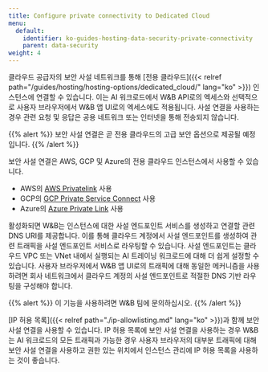 ```yaml
---
title: Configure private connectivity to Dedicated Cloud
menu:
  default:
    identifier: ko-guides-hosting-data-security-private-connectivity
    parent: data-security
weight: 4
---
```


클라우드 공급자의 보안 사설 네트워크를 통해 [전용 클라우드]({{< relref path="/guides/hosting/hosting-options/dedicated_cloud/" lang="ko" >}}) 인스턴스에 연결할 수 있습니다. 이는 AI 워크로드에서 W&B API로의 엑세스와 선택적으로 사용자 브라우저에서 W&B 앱 UI로의 엑세스에도 적용됩니다. 사설 연결을 사용하는 경우 관련 요청 및 응답은 공용 네트워크 또는 인터넷을 통해 전송되지 않습니다.

{{% alert %}}
보안 사설 연결은 곧 전용 클라우드의 고급 보안 옵션으로 제공될 예정입니다.
{{% /alert %}}

보안 사설 연결은 AWS, GCP 및 Azure의 전용 클라우드 인스턴스에서 사용할 수 있습니다.

* AWS의 [AWS Privatelink](https://aws.amazon.com/privatelink/) 사용
* GCP의 [GCP Private Service Connect](https://cloud.google.com/vpc/docs/private-service-connect) 사용
* Azure의 [Azure Private Link](https://azure.microsoft.com/en-us/products/private-link) 사용

활성화되면 W&B는 인스턴스에 대한 사설 엔드포인트 서비스를 생성하고 연결할 관련 DNS URI를 제공합니다. 이를 통해 클라우드 계정에서 사설 엔드포인트를 생성하여 관련 트래픽을 사설 엔드포인트 서비스로 라우팅할 수 있습니다. 사설 엔드포인트는 클라우드 VPC 또는 VNet 내에서 실행되는 AI 트레이닝 워크로드에 대해 더 쉽게 설정할 수 있습니다. 사용자 브라우저에서 W&B 앱 UI로의 트래픽에 대해 동일한 메커니즘을 사용하려면 회사 네트워크에서 클라우드 계정의 사설 엔드포인트로 적절한 DNS 기반 라우팅을 구성해야 합니다.

{{% alert %}}
이 기능을 사용하려면 W&B 팀에 문의하십시오.
{{% /alert %}}

[IP 허용 목록]({{< relref path="./ip-allowlisting.md" lang="ko" >}})과 함께 보안 사설 연결을 사용할 수 있습니다. IP 허용 목록에 보안 사설 연결을 사용하는 경우 W&B는 AI 워크로드의 모든 트래픽과 가능한 경우 사용자 브라우저의 대부분 트래픽에 대해 보안 사설 연결을 사용하고 권한 있는 위치에서 인스턴스 관리에 IP 허용 목록을 사용하는 것이 좋습니다.
